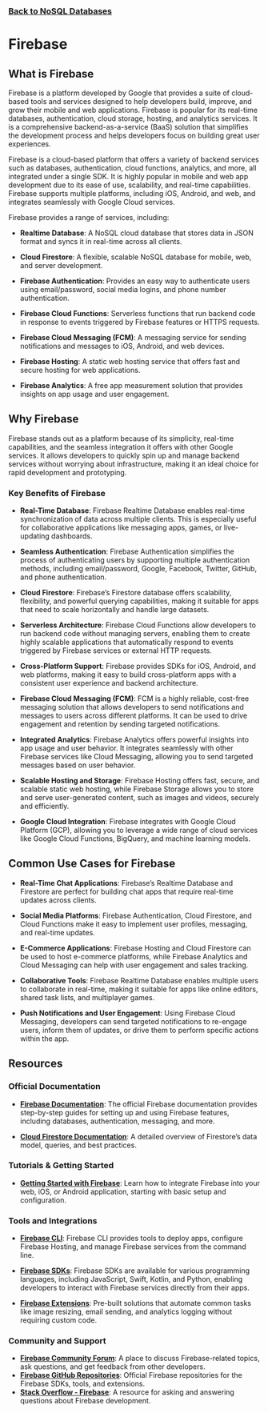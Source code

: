 ### [Back to NoSQL Databases](../readme.md)

# Firebase

## What is Firebase
Firebase is a platform developed by Google that provides a suite of cloud-based tools and services designed to help developers build, improve, and grow their mobile and web applications. Firebase is popular for its real-time databases, authentication, cloud storage, hosting, and analytics services. It is a comprehensive backend-as-a-service (BaaS) solution that simplifies the development process and helps developers focus on building great user experiences.

Firebase is a cloud-based platform that offers a variety of backend services such as databases, authentication, cloud functions, analytics, and more, all integrated under a single SDK. It is highly popular in mobile and web app development due to its ease of use, scalability, and real-time capabilities. Firebase supports multiple platforms, including iOS, Android, and web, and integrates seamlessly with Google Cloud services.

Firebase provides a range of services, including:

- **Realtime Database**: A NoSQL cloud database that stores data in JSON format and syncs it in real-time across all clients.

- **Cloud Firestore**: A flexible, scalable NoSQL database for mobile, web, and server development.

- **Firebase Authentication**: Provides an easy way to authenticate users using email/password, social media logins, and phone number authentication.

- **Firebase Cloud Functions**: Serverless functions that run backend code in response to events triggered by Firebase features or HTTPS requests.

- **Firebase Cloud Messaging (FCM)**: A messaging service for sending notifications and messages to iOS, Android, and web devices.

- **Firebase Hosting**: A static web hosting service that offers fast and secure hosting for web applications.

- **Firebase Analytics**: A free app measurement solution that provides insights on app usage and user engagement.

## Why Firebase
Firebase stands out as a platform because of its simplicity, real-time capabilities, and the seamless integration it offers with other Google services. It allows developers to quickly spin up and manage backend services without worrying about infrastructure, making it an ideal choice for rapid development and prototyping.

### Key Benefits of Firebase
- **Real-Time Database**: Firebase Realtime Database enables real-time synchronization of data across multiple clients. This is especially useful for collaborative applications like messaging apps, games, or live-updating dashboards.

- **Seamless Authentication**: Firebase Authentication simplifies the process of authenticating users by supporting multiple authentication methods, including email/password, Google, Facebook, Twitter, GitHub, and phone authentication.

- **Cloud Firestore**: Firebase’s Firestore database offers scalability, flexibility, and powerful querying capabilities, making it suitable for apps that need to scale horizontally and handle large datasets.

- **Serverless Architecture**: Firebase Cloud Functions allow developers to run backend code without managing servers, enabling them to create highly scalable applications that automatically respond to events triggered by Firebase services or external HTTP requests.

- **Cross-Platform Support**: Firebase provides SDKs for iOS, Android, and web platforms, making it easy to build cross-platform apps with a consistent user experience and backend architecture.

- **Firebase Cloud Messaging (FCM)**: FCM is a highly reliable, cost-free messaging solution that allows developers to send notifications and messages to users across different platforms. It can be used to drive engagement and retention by sending targeted notifications.

- **Integrated Analytics**: Firebase Analytics offers powerful insights into app usage and user behavior. It integrates seamlessly with other Firebase services like Cloud Messaging, allowing you to send targeted messages based on user behavior.

- **Scalable Hosting and Storage**: Firebase Hosting offers fast, secure, and scalable static web hosting, while Firebase Storage allows you to store and serve user-generated content, such as images and videos, securely and efficiently.

- **Google Cloud Integration**: Firebase integrates with Google Cloud Platform (GCP), allowing you to leverage a wide range of cloud services like Google Cloud Functions, BigQuery, and machine learning models.

## Common Use Cases for Firebase
- **Real-Time Chat Applications**: Firebase’s Realtime Database and Firestore are perfect for building chat apps that require real-time updates across clients.

- **Social Media Platforms**: Firebase Authentication, Cloud Firestore, and Cloud Functions make it easy to implement user profiles, messaging, and real-time updates.

- **E-Commerce Applications**: Firebase Hosting and Cloud Firestore can be used to host e-commerce platforms, while Firebase Analytics and Cloud Messaging can help with user engagement and sales tracking.

- **Collaborative Tools**: Firebase Realtime Database enables multiple users to collaborate in real-time, making it suitable for apps like online editors, shared task lists, and multiplayer games.

- **Push Notifications and User Engagement**: Using Firebase Cloud Messaging, developers can send targeted notifications to re-engage users, inform them of updates, or drive them to perform specific actions within the app.

## Resources
### Official Documentation
- [**Firebase Documentation**](https://firebase.google.com/docs): The official Firebase documentation provides step-by-step guides for setting up and using Firebase features, including databases, authentication, messaging, and more.

- [**Cloud Firestore Documentation**](https://cloud.google.com/firestore): A detailed overview of Firestore’s data model, queries, and best practices.

### Tutorials & Getting Started
- [**Getting Started with Firebase**](https://firebase.google.com/docs/functions/get-started): Learn how to integrate Firebase into your web, iOS, or Android application, starting with basic setup and configuration.

### Tools and Integrations
- [**Firebase CLI**](https://firebase.google.com/docs/cli): Firebase CLI provides tools to deploy apps, configure Firebase Hosting, and manage Firebase services from the command line.

- [**Firebase SDKs**](https://firebase.google.com/docs/firestore/client/libraries): Firebase SDKs are available for various programming languages, including JavaScript, Swift, Kotlin, and Python, enabling developers to interact with Firebase services directly from their apps.

- [**Firebase Extensions**](https://firebase.google.com/products/extensions): Pre-built solutions that automate common tasks like image resizing, email sending, and analytics logging without requiring custom code.

### Community and Support
- [**Firebase Community Forum**](https://firebase.community/): A place to discuss Firebase-related topics, ask questions, and get feedback from other developers.
- [**Firebase GitHub Repositories**](https://github.com/firebase): Official Firebase repositories for the Firebase SDKs, tools, and extensions.
- [**Stack Overflow - Firebase**](https://stackoverflow.com/questions/tagged/firebase): A resource for asking and answering questions about Firebase development.

